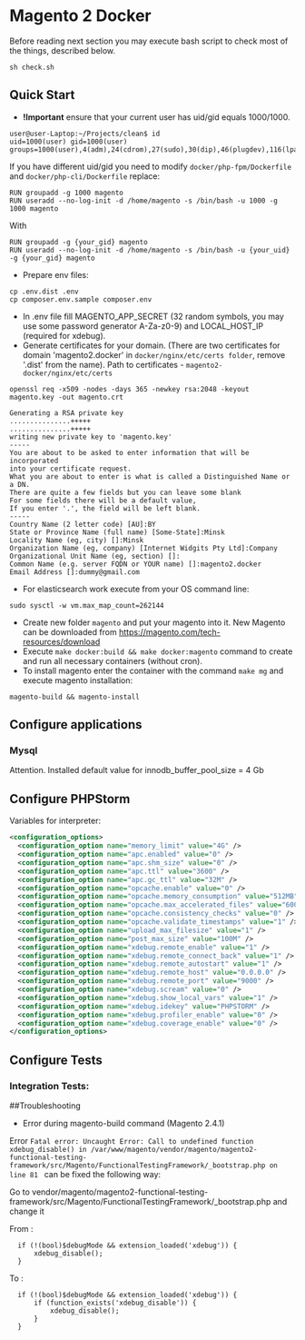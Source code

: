 # Magento 2 Docker

Before reading next section you may execute bash script to check most of the things, described below.

```shell
sh check.sh
```

## Quick Start

* **!Important** ensure that your current user has uid/gid equals 1000/1000.
```shell
user@user-Laptop:~/Projects/clean$ id
uid=1000(user) gid=1000(user) groups=1000(user),4(adm),24(cdrom),27(sudo),30(dip),46(plugdev),116(lpadmin),126(sambashare),129(docker)
```
If you have different uid/gid you need to modify `docker/php-fpm/Dockerfile` and `docker/php-cli/Dockerfile` replace:
```shell
RUN groupadd -g 1000 magento
RUN useradd --no-log-init -d /home/magento -s /bin/bash -u 1000 -g 1000 magento
```
With
```shell
RUN groupadd -g {your_gid} magento
RUN useradd --no-log-init -d /home/magento -s /bin/bash -u {your_uid} -g {your_gid} magento
```
* Prepare env files:
```shell script
cp .env.dist .env
cp composer.env.sample composer.env
```
* In .env file fill MAGENTO_APP_SECRET (32 random symbols, you may use some password generator A-Za-z0-9) and LOCAL_HOST_IP (required for xdebug).
* Generate certificates for your domain. (There are two certificates for domain 'magento2.docker' in ```docker/nginx/etc/certs folder```, remove '.dist' from the name). Path to certificates - `magento2-docker/nginx/etc/certs`
```shell script
openssl req -x509 -nodes -days 365 -newkey rsa:2048 -keyout magento.key -out magento.crt

Generating a RSA private key
...............+++++
...............+++++
writing new private key to 'magento.key'
-----
You are about to be asked to enter information that will be incorporated
into your certificate request.
What you are about to enter is what is called a Distinguished Name or a DN.
There are quite a few fields but you can leave some blank
For some fields there will be a default value,
If you enter '.', the field will be left blank.
-----
Country Name (2 letter code) [AU]:BY
State or Province Name (full name) [Some-State]:Minsk
Locality Name (eg, city) []:Minsk
Organization Name (eg, company) [Internet Widgits Pty Ltd]:Company
Organizational Unit Name (eg, section) []:
Common Name (e.g. server FQDN or YOUR name) []:magento2.docker
Email Address []:dummy@gmail.com

```
* For elasticsearch work execute from your OS command line:
```shell script
sudo sysctl -w vm.max_map_count=262144
```
* Create new folder `magento` and put your magento into it. New Magento can be downloaded from https://magento.com/tech-resources/download 
* Execute `make docker:build && make docker:magento` command to create and run all necessary containers (without cron).  
* To install magento enter the container with the command `make mg` and execute magento installation:
```shell script
magento-build && magento-install
```

## Configure applications
### Mysql
Attention. Installed default value for innodb_buffer_pool_size = 4 Gb

## Configure PHPStorm

Variables for interpreter:
```xml
<configuration_options>
  <configuration_option name="memory_limit" value="4G" />
  <configuration_option name="apc.enabled" value="0" />
  <configuration_option name="apc.shm_size" value="0" />
  <configuration_option name="apc.ttl" value="3600" />
  <configuration_option name="apc.gc_ttl" value="32M" />
  <configuration_option name="opcache.enable" value="0" />
  <configuration_option name="opcache.memory_consumption" value="512MB" />
  <configuration_option name="opcache.max_accelerated_files" value="60000" />
  <configuration_option name="opcache.consistency_checks" value="0" />
  <configuration_option name="opcache.validate_timestamps" value="1" />
  <configuration_option name="upload_max_filesize" value="1" />
  <configuration_option name="post_max_size" value="100M" />
  <configuration_option name="xdebug.remote_enable" value="1" />
  <configuration_option name="xdebug.remote_connect_back" value="1" />
  <configuration_option name="xdebug.remote_autostart" value="1" />
  <configuration_option name="xdebug.remote_host" value="0.0.0.0" />
  <configuration_option name="xdebug.remote_port" value="9000" />
  <configuration_option name="xdebug.scream" value="0" />
  <configuration_option name="xdebug.show_local_vars" value="1" />
  <configuration_option name="xdebug.idekey" value="PHPSTORM" />
  <configuration_option name="xdebug.profiler_enable" value="0" />
  <configuration_option name="xdebug.coverage_enable" value="0" />
</configuration_options>
```

## Configure Tests

### Integration Tests:

##Troubleshooting

* Error during magento-build command (Magento 2.4.1)

Error `Fatal error: Uncaught Error: Call to undefined function xdebug_disable() in /var/www/magento/vendor/magento/magento2-functional-testing-framework/src/Magento/FunctionalTestingFramework/_bootstrap.php on line 81
` can be fixed the following way:

Go to vendor/magento/magento2-functional-testing-framework/src/Magento/FunctionalTestingFramework/_bootstrap.php and change it

From :

      if (!(bool)$debugMode && extension_loaded('xdebug')) {
          xdebug_disable();
      }
      
To :
      
      if (!(bool)$debugMode && extension_loaded('xdebug')) {
          if (function_exists('xdebug_disable')) {
              xdebug_disable();
          }
      }
